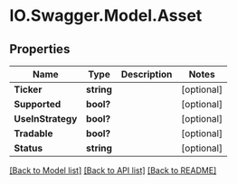 # IO.Swagger.Model.Asset
## Properties

Name | Type | Description | Notes
------------ | ------------- | ------------- | -------------
**Ticker** | **string** |  | [optional] 
**Supported** | **bool?** |  | [optional] 
**UseInStrategy** | **bool?** |  | [optional] 
**Tradable** | **bool?** |  | [optional] 
**Status** | **string** |  | [optional] 

[[Back to Model list]](../README.md#documentation-for-models) [[Back to API list]](../README.md#documentation-for-api-endpoints) [[Back to README]](../README.md)

